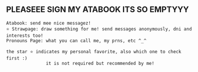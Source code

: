 PLEASEEE SIGN MY ATABOOK ITS SO EMPTYYY
---------------
    Atabook: send mee nice messagez!
    ⭐️ Strawpage: draw something for me! send messages anonymously, dni and interests too!
    Pronouns Page: what you can call me, my prns, etc ^_^

    the star ⭐️ indicates my personal favorite, also which one to check first :)
                   it is not required but recommended by me!
